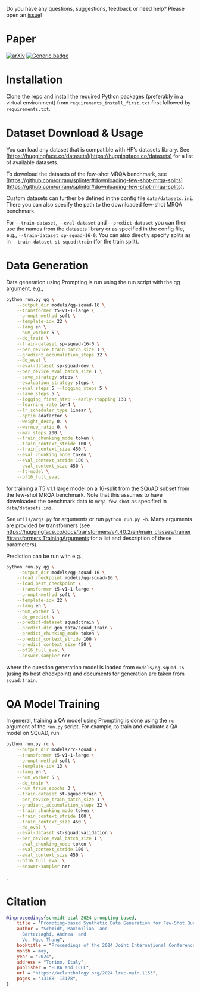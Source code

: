 Do you have any questions, suggestions, feedback or need help?
Please open an [issue](https://github.com/mxschmdt/mrqa-prompting-gen/issues/new/choose)!

# Paper
[![arXiv](https://img.shields.io/badge/arXiv-2405.09335-b31b1b.svg?style=flat)](https://arxiv.org/abs/2405.09335)
[![Generic badge](https://img.shields.io/badge/LREC_COLING_2024-Link-GREEN.svg?style=flat)](https://aclanthology.org/2024.lrec-main.1153/)

# Installation
Clone the repo and install the required Python packages (preferably in a virtual environment) from `requirements_install_first.txt` first followed by `requirements.txt`.

# Dataset Download & Usage
You can load any dataset that is compatible with HF's datasets library.
See [https://huggingface.co/datasets](https://huggingface.co/datasets) for a list of available datasets.

To download the datasets of the few-shot MRQA benchmark, see [https://github.com/oriram/splinter#downloading-few-shot-mrqa-splits](https://github.com/oriram/splinter#downloading-few-shot-mrqa-splits).

Custom datasets can further be defined in the config file `data/datasets.ini`.
There you can also specify the path to the downloaded few-shot MRQA benchmark.

For `--train-dataset`, `--eval-dataset` and `--predict-dataset` you can then use the names from the datasets library or as specified in the config file, e.g., `--train-dataset sp-squad-16-0`.
You can also directly specify splits as in `--train-dataset st-squad:train` (for the train split).


# Data Generation

Data generation using Prompting is run using the run script with the qg argument, e.g.,
```bash
python run.py qg \
    --output_dir models/qg-squad-16 \
    --transformer t5-v1-1-large \
    --prompt-method soft \
    --template-idx 22 \
    --lang en \
    --num_worker 5 \
    --do_train \
    --train-dataset sp-squad-16-0 \
    --per_device_train_batch_size 1 \
    --gradient_accumulation_steps 32 \
    --do_eval \
    --eval-dataset sp-squad-dev \
    --per_device_eval_batch_size 1 \
    --save_strategy steps \
    --evaluation_strategy steps \
    --eval_steps 5 --logging_steps 5 \
    --save_steps 5 \
    --logging_first_step --early-stopping 130 \
    --learning_rate 1e-4 \
    --lr_scheduler_type linear \
    --optim adafactor \
    --weight_decay 0. \
    --warmup_ratio 0. \
    --max_steps 200 \
    --train_chunking_mode token \
    --train_context_stride 100 \
    --train_context_size 450 \
    --eval_chunking_mode token \
    --eval_context_stride 100 \
    --eval_context_size 450 \
    --ft-model \
    --bf16_full_eval
```
for training a T5 v1.1 large model on a 16-split from the SQuAD subset from the few-shot MRQA benchmark.
Note that this assumes to have downloaded the benchmark data to `mrqa-few-shot` as specified in `data/datasets.ini`.

See `utils/args.py` for arguments or run `python run.py -h`.
Many arguments are provided by transformers (see https://huggingface.co/docs/transformers/v4.40.2/en/main_classes/trainer#transformers.TrainingArguments for a list and description of these parameters).

Prediction can be run with e.g., 
```bash
python run.py qg \
    --output_dir models/qg-squad-16 \
    --load_checkpoint models/qg-squad-16 \
    --load_best_checkpoint \
    --transformer t5-v1-1-large \
    --prompt-method soft \
    --template-idx 22 \
    --lang en \
    --num_worker 5 \
    --do_predict \
    --predict-dataset squad:train \
    --predict-dir gen_data/squad_train \
    --predict_chunking_mode token \
    --predict_context_stride 100 \
    --predict_context_size 450 \
    --bf16_full_eval \
    --answer-sampler ner
````
where the question generation model is loaded from `models/qg-squad-16` (using its best checkpoint) and documents for generation are taken from `squad:train`.

# QA Model Training

In general, training a QA model using Prompting is done using the `rc` argument of the `run.py` script.
For example, to train and evaluate a QA model on SQuAD, run
```bash
python run.py rc \
    --output_dir models/rc-squad \
    --transformer t5-v1-1-large \
    --prompt-method soft \
    --template-idx 13 \
    --lang en \
    --num_worker 5 \
    --do_train \
    --num_train_epochs 3 \
    --train-dataset st-squad:train \
    --per_device_train_batch_size 1 \
    --gradient_accumulation_steps 32 \
    --train_chunking_mode token \
    --train_context_stride 100 \
    --train_context_size 450 \
    --do_eval \
    --eval-dataset st-squad:validation \
    --per_device_eval_batch_size 1 \
    --eval_chunking_mode token \
    --eval_context_stride 100 \
    --eval_context_size 450 \
    --bf16_full_eval \
    --answer-sampler ner
```
.

# Citation
```bibtex
@inproceedings{schmidt-etal-2024-prompting-based,
    title = "Prompting-based Synthetic Data Generation for Few-Shot Question Answering",
    author = "Schmidt, Maximilian  and
      Bartezzaghi, Andrea  and
      Vu, Ngoc Thang",
    booktitle = "Proceedings of the 2024 Joint International Conference on Computational Linguistics, Language Resources and Evaluation (LREC-COLING 2024)",
    month = may,
    year = "2024",
    address = "Torino, Italy",
    publisher = "ELRA and ICCL",
    url = "https://aclanthology.org/2024.lrec-main.1153",
    pages = "13168--13178",
}

```